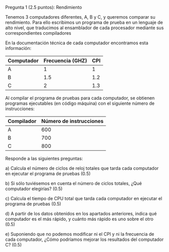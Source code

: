 Pregunta 1 (2.5 puntos): Rendimiento 

Tenemos 3 computadores diferentes, A, B y C, y queremos comparar su rendimiento. Para ello escribimos un programa de prueba en un lenguaje de alto nivel, 
que traducimos al ensamblador de cada procesador mediante sus correspondientes compiladores

En la documentación técnica de cada computador encontramos esta información:

|Computador|	Frecuencia (GHZ)| CPI |
|-|-|-|
|A|	1|	1|
|B	|1.5	|1.2|
|C|	2|	1.3|

Al compilar el programa de pruebas para cada computador, se obtienen programas ejecutables (en código máquina) con el siguiente número de instrucciones:


|Compilador|	Número de instrucciones|
|-|-|
|A|	600|
|B|	700|
|C|	800|

Responde a las siguientes preguntas:

 a) Calcula el número de ciclos de reloj totales que tarda cada computador en ejecutar el programa de pruebas (0.5)
 
 b) Si sólo tuviésemos en cuenta el número de ciclos totales, ¿Qué computador elegirías? (0.5)
 
 c) Calcula el tiempo de CPU total que tarda cada computador en ejecutar el programa de pruebas (0.5)
 
 d) A partir de los datos obtenidos en los apartados anteriores, indica qué computador es el más rápido, y cuánto más rápido es uno sobre el otro (0.5)
 
 e) Suponiendo que no podemos modificar ni el CPI y ni la frecuencia de cada computador, ¿Cómo podríamos mejorar los resultados del computador C? (0.5)

